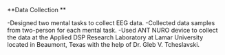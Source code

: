 **Data Collection **

-Designed two mental tasks to collect EEG data.
-Collected data samples from two-person for each mental task.
-Used ANT NURO device to collect the data at the Applied DSP Research Laboratory at Lamar University located in Beaumont, Texas with the help of Dr. Gleb V. Tcheslavski.
